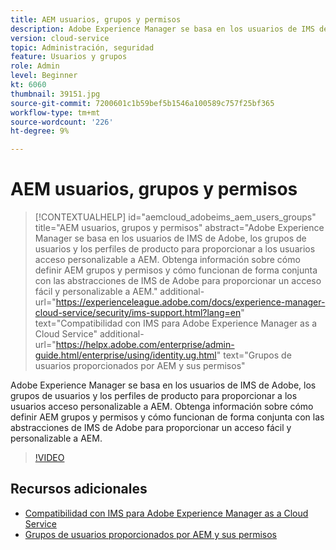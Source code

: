 ```yaml
---
title: AEM usuarios, grupos y permisos
description: Adobe Experience Manager se basa en los usuarios de IMS de Adobe, los grupos de usuarios y los perfiles de producto para proporcionar a los usuarios acceso personalizable a AEM. Obtenga información sobre cómo definir AEM grupos y permisos y cómo funcionan de forma conjunta con las abstracciones de IMS de Adobe para proporcionar un acceso fácil y personalizable a AEM.
version: cloud-service
topic: Administración, seguridad
feature: Usuarios y grupos
role: Admin
level: Beginner
kt: 6060
thumbnail: 39151.jpg
source-git-commit: 7200601c1b59bef5b1546a100589c757f25bf365
workflow-type: tm+mt
source-wordcount: '226'
ht-degree: 9%

---
```



# AEM usuarios, grupos y permisos

>[!CONTEXTUALHELP]
>id="aemcloud_adobeims_aem_users_groups"
>title="AEM usuarios, grupos y permisos"
>abstract="Adobe Experience Manager se basa en los usuarios de IMS de Adobe, los grupos de usuarios y los perfiles de producto para proporcionar a los usuarios acceso personalizable a AEM. Obtenga información sobre cómo definir AEM grupos y permisos y cómo funcionan de forma conjunta con las abstracciones de IMS de Adobe para proporcionar un acceso fácil y personalizable a AEM."
>additional-url="https://experienceleague.adobe.com/docs/experience-manager-cloud-service/security/ims-support.html?lang=en" text="Compatibilidad con IMS para Adobe Experience Manager as a Cloud Service"
>additional-url="https://helpx.adobe.com/enterprise/admin-guide.html/enterprise/using/identity.ug.html" text="Grupos de usuarios proporcionados por AEM y sus permisos"

Adobe Experience Manager se basa en los usuarios de IMS de Adobe, los grupos de usuarios y los perfiles de producto para proporcionar a los usuarios acceso personalizable a AEM. Obtenga información sobre cómo definir AEM grupos y permisos y cómo funcionan de forma conjunta con las abstracciones de IMS de Adobe para proporcionar un acceso fácil y personalizable a AEM.

>[!VIDEO](https://video.tv.adobe.com/v/39151/?quality=12&learn=on)

## Recursos adicionales

+ [Compatibilidad con IMS para Adobe Experience Manager as a Cloud Service](https://experienceleague.adobe.com/docs/experience-manager-cloud-service/security/ims-support.html)
+ [Grupos de usuarios proporcionados por AEM y sus permisos](https://experienceleague.adobe.com/docs/experience-manager-65/administering/security/security.html#built-in-users-and-groups)
